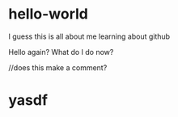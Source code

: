 # hello-world
I guess this is all about me learning about github

Hello again? What do I do now? 

//does this make a comment?
<!-- this? -->
<h1>yasdf</h1>
